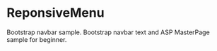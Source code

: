 # ReponsiveMenu
Bootstrap navbar sample.
Bootstrap navbar text and ASP MasterPage sample for beginner.
